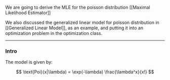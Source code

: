 We are going to derive the MLE for the poisson distribution
[[Maximal Likelihood Estimator]]

We also discussed the generalized linear model for poisson distribution in [[Generalized Linear Model]], as an example, and putting it into an optimization problem in the optimization class. 

---
### **Intro**

The model is given by: 

$$
\text{Poi}(x|\lambda) = \exp(-\lambda) \frac{\lambda^x}{x!}
$$

